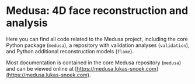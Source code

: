 # Medusa: 4D face reconstruction and analysis

Here you can find all code related to the Medusa project, including the core Python package (`medusa`), a repository with validation analyses (`validation`), and Python additional reconstruction models (`flame`). 

Most documentation is contained in the core Medusa repository (`medusa`) and can be viewed online at [https://medusa.lukas-snoek.com](https://medusa.lukas-snoek.com).
